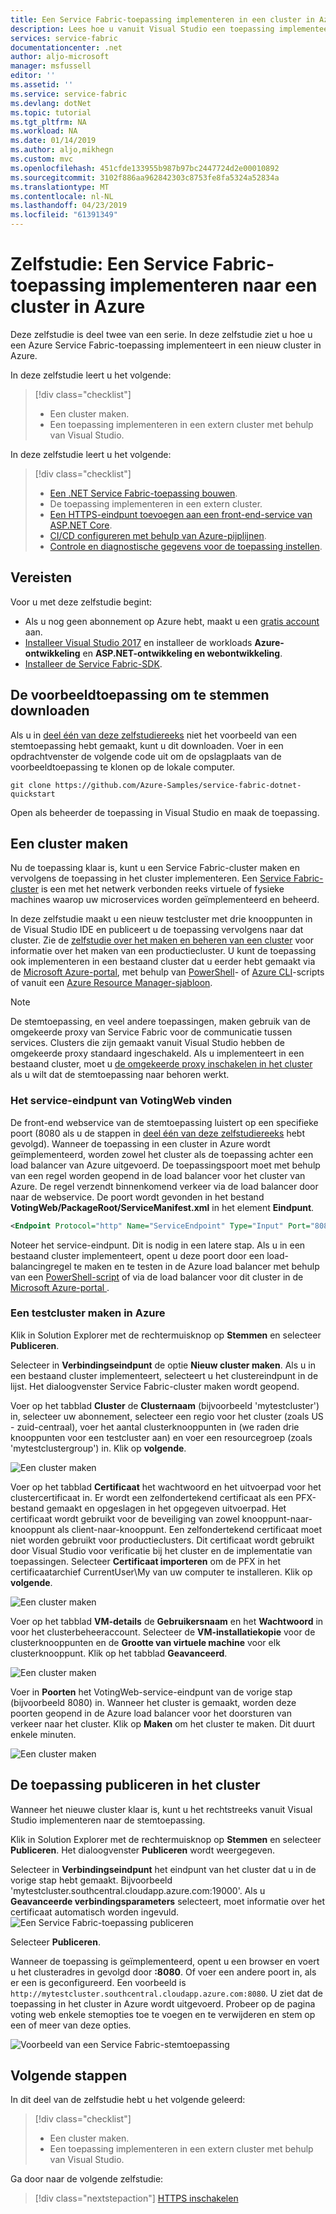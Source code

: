 ```yaml
---
title: Een Service Fabric-toepassing implementeren in een cluster in Azure | Microsoft Docs
description: Lees hoe u vanuit Visual Studio een toepassing implementeert naar een cluster.
services: service-fabric
documentationcenter: .net
author: aljo-microsoft
manager: msfussell
editor: ''
ms.assetid: ''
ms.service: service-fabric
ms.devlang: dotNet
ms.topic: tutorial
ms.tgt_pltfrm: NA
ms.workload: NA
ms.date: 01/14/2019
ms.author: aljo,mikhegn
ms.custom: mvc
ms.openlocfilehash: 451cfde133955b987b97bc2447724d2e00010892
ms.sourcegitcommit: 3102f886aa962842303c8753fe8fa5324a52834a
ms.translationtype: MT
ms.contentlocale: nl-NL
ms.lasthandoff: 04/23/2019
ms.locfileid: "61391349"
---
```

# <a name="tutorial-deploy-a-service-fabric-application-to-a-cluster-in-azure"></a>Zelfstudie: Een Service Fabric-toepassing implementeren naar een cluster in Azure

Deze zelfstudie is deel twee van een serie. In deze zelfstudie ziet u hoe u een Azure Service Fabric-toepassing implementeert in een nieuw cluster in Azure.

In deze zelfstudie leert u het volgende:
> [!div class="checklist"]
> * Een cluster maken.
> * Een toepassing implementeren in een extern cluster met behulp van Visual Studio.

In deze zelfstudie leert u het volgende:
> [!div class="checklist"]
> * [Een .NET Service Fabric-toepassing bouwen](service-fabric-tutorial-create-dotnet-app.md).
> * De toepassing implementeren in een extern cluster.
> * [Een HTTPS-eindpunt toevoegen aan een front-end-service van ASP.NET Core](service-fabric-tutorial-dotnet-app-enable-https-endpoint.md).
> * [CI/CD configureren met behulp van Azure-pijplijnen](service-fabric-tutorial-deploy-app-with-cicd-vsts.md).
> * [Controle en diagnostische gegevens voor de toepassing instellen](service-fabric-tutorial-monitoring-aspnet.md).

## <a name="prerequisites"></a>Vereisten

Voor u met deze zelfstudie begint:

* Als u nog geen abonnement op Azure hebt, maakt u een [gratis account](https://azure.microsoft.com/free/?WT.mc_id=A261C142F) aan.
* [Installeer Visual Studio 2017](https://www.visualstudio.com/) en installeer de workloads **Azure-ontwikkeling** en **ASP.NET-ontwikkeling en webontwikkeling**.
* [Installeer de Service Fabric-SDK](service-fabric-get-started.md).

## <a name="download-the-voting-sample-application"></a>De voorbeeldtoepassing om te stemmen downloaden

Als u in [deel één van deze zelfstudiereeks](service-fabric-tutorial-create-dotnet-app.md) niet het voorbeeld van een stemtoepassing hebt gemaakt, kunt u dit downloaden. Voer in een opdrachtvenster de volgende code uit om de opslagplaats van de voorbeeldtoepassing te klonen op de lokale computer.

```git
git clone https://github.com/Azure-Samples/service-fabric-dotnet-quickstart 
```

Open als beheerder de toepassing in Visual Studio en maak de toepassing.

## <a name="create-a-cluster"></a>Een cluster maken

Nu de toepassing klaar is, kunt u een Service Fabric-cluster maken en vervolgens de toepassing in het cluster implementeren. Een [Service Fabric-cluster](https://docs.microsoft.com/azure/service-fabric/service-fabric-deploy-anywhere) is een met het netwerk verbonden reeks virtuele of fysieke machines waarop uw microservices worden geïmplementeerd en beheerd.

In deze zelfstudie maakt u een nieuw testcluster met drie knooppunten in de Visual Studio IDE en publiceert u de toepassing vervolgens naar dat cluster. Zie de [zelfstudie over het maken en beheren van een cluster](service-fabric-tutorial-create-vnet-and-windows-cluster.md) voor informatie over het maken van een productiecluster. U kunt de toepassing ook implementeren in een bestaand cluster dat u eerder hebt gemaakt via de [Microsoft Azure-portal](https://portal.azure.com), met behulp van [PowerShell](./scripts/service-fabric-powershell-create-secure-cluster-cert.md)- of [Azure CLI](./scripts/cli-create-cluster.md)-scripts of vanuit een [Azure Resource Manager-sjabloon](service-fabric-tutorial-create-vnet-and-windows-cluster.md).

> [!NOTE]
> De stemtoepassing, en veel andere toepassingen, maken gebruik van de omgekeerde proxy van Service Fabric voor de communicatie tussen services. Clusters die zijn gemaakt vanuit Visual Studio hebben de omgekeerde proxy standaard ingeschakeld. Als u implementeert in een bestaand cluster, moet u [de omgekeerde proxy inschakelen in het cluster](service-fabric-reverseproxy-setup.md) als u wilt dat de stemtoepassing naar behoren werkt.


### <a name="find-the-votingweb-service-endpoint"></a>Het service-eindpunt van VotingWeb vinden

De front-end webservice van de stemtoepassing luistert op een specifieke poort (8080 als u de stappen in [deel één van deze zelfstudiereeks](service-fabric-tutorial-create-dotnet-app.md) hebt gevolgd). Wanneer de toepassing in een cluster in Azure wordt geïmplementeerd, worden zowel het cluster als de toepassing achter een load balancer van Azure uitgevoerd. De toepassingspoort moet met behulp van een regel worden geopend in de load balancer voor het cluster van Azure. De regel verzendt binnenkomend verkeer via de load balancer door naar de webservice. De poort wordt gevonden in het bestand **VotingWeb/PackageRoot/ServiceManifest.xml** in het element **Eindpunt**. 

```xml
<Endpoint Protocol="http" Name="ServiceEndpoint" Type="Input" Port="8080" />
```

Noteer het service-eindpunt. Dit is nodig in een latere stap.  Als u in een bestaand cluster implementeert, opent u deze poort door een load-balancingregel te maken en te testen in de Azure load balancer met behulp van een [PowerShell-script](./scripts/service-fabric-powershell-open-port-in-load-balancer.md) of via de load balancer voor dit cluster in de [Microsoft Azure-portal ](https://portal.azure.com).

### <a name="create-a-test-cluster-in-azure"></a>Een testcluster maken in Azure
Klik in Solution Explorer met de rechtermuisknop op **Stemmen** en selecteer **Publiceren**.

Selecteer in **Verbindingseindpunt** de optie **Nieuw cluster maken**.  Als u in een bestaand cluster implementeert, selecteert u het clustereindpunt in de lijst.  Het dialoogvenster Service Fabric-cluster maken wordt geopend.

Voer op het tabblad **Cluster** de **Clusternaam** (bijvoorbeeld 'mytestcluster') in, selecteer uw abonnement, selecteer een regio voor het cluster (zoals US - zuid-centraal), voer het aantal clusterknooppunten in (we raden drie knooppunten voor een testcluster aan) en voer een resourcegroep (zoals 'mytestclustergroup') in. Klik op **volgende**.

![Een cluster maken](./media/service-fabric-tutorial-deploy-app-to-party-cluster/create-cluster.png)

Voer op het tabblad **Certificaat** het wachtwoord en het uitvoerpad voor het clustercertificaat in. Er wordt een zelfondertekend certificaat als een PFX-bestand gemaakt en opgeslagen in het opgegeven uitvoerpad.  Het certificaat wordt gebruikt voor de beveiliging van zowel knooppunt-naar-knooppunt als client-naar-knooppunt.  Een zelfondertekend certificaat moet niet worden gebruikt voor productieclusters.  Dit certificaat wordt gebruikt door Visual Studio voor verificatie bij het cluster en de implementatie van toepassingen. Selecteer **Certificaat importeren** om de PFX in het certificaatarchief CurrentUser\My van uw computer te installeren.  Klik op **volgende**.

![Een cluster maken](./media/service-fabric-tutorial-deploy-app-to-party-cluster/certificate.png)

Voer op het tabblad **VM-details** de **Gebruikersnaam** en het **Wachtwoord** in voor het clusterbeheeraccount.  Selecteer de **VM-installatiekopie** voor de clusterknooppunten en de **Grootte van virtuele machine** voor elk clusterknooppunt.  Klik op het tabblad **Geavanceerd**.

![Een cluster maken](./media/service-fabric-tutorial-deploy-app-to-party-cluster/vm-detail.png)

Voer in **Poorten** het VotingWeb-service-eindpunt van de vorige stap (bijvoorbeeld 8080) in.  Wanneer het cluster is gemaakt, worden deze poorten geopend in de Azure load balancer voor het doorsturen van verkeer naar het cluster.  Klik op **Maken** om het cluster te maken. Dit duurt enkele minuten.

![Een cluster maken](./media/service-fabric-tutorial-deploy-app-to-party-cluster/advanced.png)

## <a name="publish-the-application-to-the-cluster"></a>De toepassing publiceren in het cluster

Wanneer het nieuwe cluster klaar is, kunt u het rechtstreeks vanuit Visual Studio implementeren naar de stemtoepassing.

Klik in Solution Explorer met de rechtermuisknop op **Stemmen** en selecteer **Publiceren**. Het dialoogvenster **Publiceren** wordt weergegeven.

Selecteer in **Verbindingseindpunt** het eindpunt van het cluster dat u in de vorige stap hebt gemaakt.  Bijvoorbeeld 'mytestcluster.southcentral.cloudapp.azure.com:19000'. Als u **Geavanceerde verbindingsparameters** selecteert, moet informatie over het certificaat automatisch worden ingevuld.  
![Een Service Fabric-toepassing publiceren](./media/service-fabric-tutorial-deploy-app-to-party-cluster/publish-app.png)

Selecteer **Publiceren**.

Wanneer de toepassing is geïmplementeerd, opent u een browser en voert u het clusteradres in gevolgd door **:8080**. Of voer een andere poort in, als er een is geconfigureerd. Een voorbeeld is `http://mytestcluster.southcentral.cloudapp.azure.com:8080`. U ziet dat de toepassing in het cluster in Azure wordt uitgevoerd. Probeer op de pagina voting web enkele stemopties toe te voegen en te verwijderen en stem op een of meer van deze opties.

![Voorbeeld van een Service Fabric-stemtoepassing](./media/service-fabric-tutorial-deploy-app-to-party-cluster/application-screenshot-new-azure.png)


## <a name="next-steps"></a>Volgende stappen
In dit deel van de zelfstudie hebt u het volgende geleerd:

> [!div class="checklist"]
> * Een cluster maken.
> * Een toepassing implementeren in een extern cluster met behulp van Visual Studio.

Ga door naar de volgende zelfstudie:
> [!div class="nextstepaction"]
> [HTTPS inschakelen](service-fabric-tutorial-dotnet-app-enable-https-endpoint.md)
